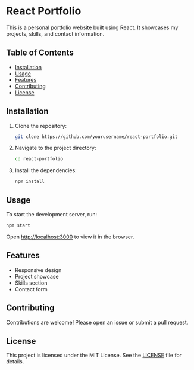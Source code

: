 # React Portfolio

This is a personal portfolio website built using React. It showcases my projects, skills, and contact information.

## Table of Contents

- [Installation](#installation)
- [Usage](#usage)
- [Features](#features)
- [Contributing](#contributing)
- [License](#license)

## Installation

1. Clone the repository:
    ```bash
    git clone https://github.com/yourusername/react-portfolio.git
    ```
2. Navigate to the project directory:
    ```bash
    cd react-portfolio
    ```
3. Install the dependencies:
    ```bash
    npm install
    ```

## Usage

To start the development server, run:
```bash
npm start
```
Open [http://localhost:3000](http://localhost:3001) to view it in the browser.

## Features

- Responsive design
- Project showcase
- Skills section
- Contact form

## Contributing

Contributions are welcome! Please open an issue or submit a pull request.

## License

This project is licensed under the MIT License. See the [LICENSE](LICENSE) file for details.
